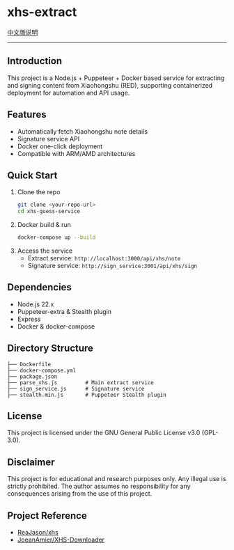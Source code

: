 # xhs-extract

[中文版说明](./README-zh_CN.md)

---

## Introduction
This project is a Node.js + Puppeteer + Docker based service for extracting and signing content from Xiaohongshu (RED), supporting containerized deployment for automation and API usage.

## Features
- Automatically fetch Xiaohongshu note details
- Signature service API
- Docker one-click deployment
- Compatible with ARM/AMD architectures

## Quick Start
1. Clone the repo
   ```bash
   git clone <your-repo-url>
   cd xhs-guess-service
   ```
2. Docker build & run
   ```bash
   docker-compose up --build
   ```
3. Access the service
   - Extract service: `http://localhost:3000/api/xhs/note`
   - Signature service: `http://sign_service:3001/api/xhs/sign`

## Dependencies
- Node.js 22.x
- Puppeteer-extra & Stealth plugin
- Express
- Docker & docker-compose

## Directory Structure
```
├── Dockerfile
├── docker-compose.yml
├── package.json
├── parse_xhs.js         # Main extract service
├── sign_service.js      # Signature service
├── stealth.min.js       # Puppeteer Stealth plugin
```

## License
This project is licensed under the GNU General Public License v3.0 (GPL-3.0).

## Disclaimer
This project is for educational and research purposes only. Any illegal use is strictly prohibited. The author assumes no responsibility for any consequences arising from the use of this project. 

## Project Reference

- [ReaJason/xhs](https://github.com/ReaJason/xhs)
- [JoeanAmier/XHS-Downloader](https://github.com/JoeanAmier/XHS-Downloader) 